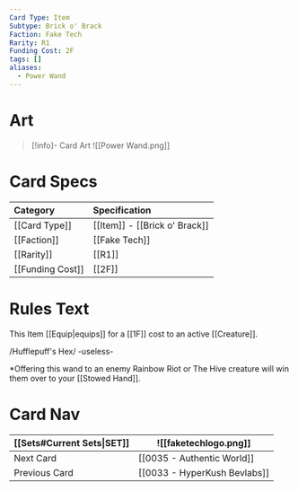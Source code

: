 ```yaml
---
Card Type: Item
Subtype: Brick o' Brack
Faction: Fake Tech
Rarity: R1
Funding Cost: 2F
tags: []
aliases:
  - Power Wand
---
```

# Art

> [!info]- Card Art
> ![[Power Wand.png]]

# Card Specs

| Category | Specification| 
| :--- | :--- |
| [[Card Type]] | [[Item]] - [[Brick o' Brack]] |  
| [[Faction]] | [[Fake Tech]] |  
| [[Rarity]] | [[R1]] |  
| [[Funding Cost]] | [[2F]] | 

# Rules Text  

This Item [[Equip|equips]] for a [[1F]] cost to an active [[Creature]].  

/Hufflepuff's Hex/ -useless-  

*Offering this wand to an enemy Rainbow Riot or The Hive creature will win them over to your [[Stowed Hand]].  

# Card Nav

| [[Sets#Current Sets\|SET]]           | ![[faketechlogo.png]]          |
| ------------- | ------------------------------ |
| Next Card     | [[0035 - Authentic World]] |
| Previous Card | [[0033 - HyperKush Bevlabs]]         |



